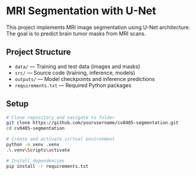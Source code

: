 # MRI Segmentation with U-Net

This project implements MRI image segmentation using U-Net architecture. The goal is to predict brain tumor masks from MRI scans.

## Project Structure

- `data/` — Training and test data (images and masks)
- `src/` — Source code (training, inference, models)
- `outputs/` — Model checkpoints and inference predictions
- `requirements.txt` — Required Python packages

## Setup

```bash
# Clone repository and navigate to folder
git clone https://github.com/yourusername/cv0405-segmentation.git
cd cv0405-segmentation

# Create and activate virtual environment
python -m venv .venv
.\.venv\Scripts\activate

# Install dependencies
pip install -r requirements.txt
